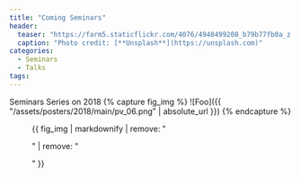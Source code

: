 ```yaml
---
title: "Coming Seminars"
header:
  teaser: "https://farm5.staticflickr.com/4076/4940499208_b79b77fb0a_z.jpg"
  caption: "Photo credit: [**Unsplash**](https://unsplash.com)"
categories:
  - Seminars
  - Talks
tags:
---
```




Seminars Series on 2018
{% capture fig_img %}
![Foo]({{ "/assets/posters/2018/main/pv_06.png" | absolute_url }})
{% endcapture %}
<figure>
{{ fig_img | markdownify | remove: "<p>" | remove: "</p>" }}
</figure>


<!-- Seminars Series on December 2017 -->
<!-- {% capture fig_img %} -->
<!-- ![Foo]({{ "/assets/posters/december2017/poster/poster_v00.png" | absolute_url }}) -->
<!-- {% endcapture %} -->
<!-- <figure> -->
<!-- {{ fig_img | markdownify | remove: "<p>" | remove: "</p>" }} -->
<!-- <figcaption>Seminars on December 2017.</figcaption> -->
<!-- </figure> -->
